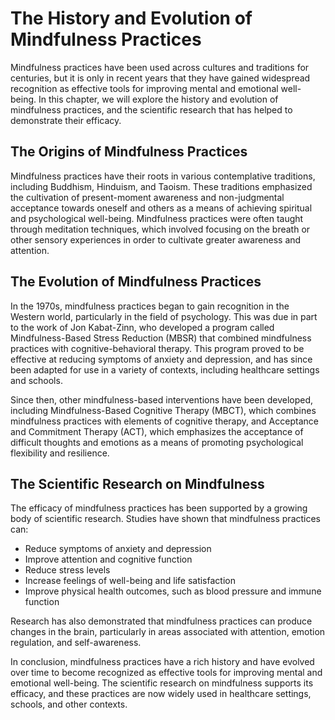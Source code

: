 The History and Evolution of Mindfulness Practices
=========================================================================================

Mindfulness practices have been used across cultures and traditions for centuries, but it is only in recent years that they have gained widespread recognition as effective tools for improving mental and emotional well-being. In this chapter, we will explore the history and evolution of mindfulness practices, and the scientific research that has helped to demonstrate their efficacy.

The Origins of Mindfulness Practices
------------------------------------

Mindfulness practices have their roots in various contemplative traditions, including Buddhism, Hinduism, and Taoism. These traditions emphasized the cultivation of present-moment awareness and non-judgmental acceptance towards oneself and others as a means of achieving spiritual and psychological well-being. Mindfulness practices were often taught through meditation techniques, which involved focusing on the breath or other sensory experiences in order to cultivate greater awareness and attention.

The Evolution of Mindfulness Practices
--------------------------------------

In the 1970s, mindfulness practices began to gain recognition in the Western world, particularly in the field of psychology. This was due in part to the work of Jon Kabat-Zinn, who developed a program called Mindfulness-Based Stress Reduction (MBSR) that combined mindfulness practices with cognitive-behavioral therapy. This program proved to be effective at reducing symptoms of anxiety and depression, and has since been adapted for use in a variety of contexts, including healthcare settings and schools.

Since then, other mindfulness-based interventions have been developed, including Mindfulness-Based Cognitive Therapy (MBCT), which combines mindfulness practices with elements of cognitive therapy, and Acceptance and Commitment Therapy (ACT), which emphasizes the acceptance of difficult thoughts and emotions as a means of promoting psychological flexibility and resilience.

The Scientific Research on Mindfulness
--------------------------------------

The efficacy of mindfulness practices has been supported by a growing body of scientific research. Studies have shown that mindfulness practices can:

* Reduce symptoms of anxiety and depression
* Improve attention and cognitive function
* Reduce stress levels
* Increase feelings of well-being and life satisfaction
* Improve physical health outcomes, such as blood pressure and immune function

Research has also demonstrated that mindfulness practices can produce changes in the brain, particularly in areas associated with attention, emotion regulation, and self-awareness.

In conclusion, mindfulness practices have a rich history and have evolved over time to become recognized as effective tools for improving mental and emotional well-being. The scientific research on mindfulness supports its efficacy, and these practices are now widely used in healthcare settings, schools, and other contexts.
